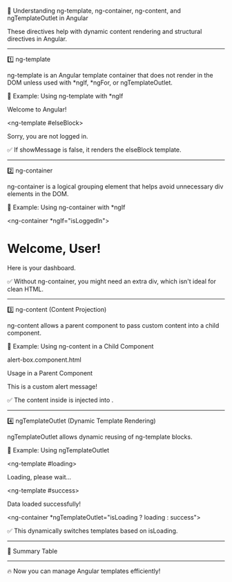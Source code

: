 🔹 Understanding ng-template, ng-container, ng-content, and ngTemplateOutlet in Angular

These directives help with dynamic content rendering and structural directives in Angular.


---

1️⃣ ng-template

ng-template is an Angular template container that does not render in the DOM unless used with *ngIf, *ngFor, or ngTemplateOutlet.

🔹 Example: Using ng-template with *ngIf

<div *ngIf="showMessage; else elseBlock">
  <p>Welcome to Angular!</p>
</div>

<ng-template #elseBlock>
  <p>Sorry, you are not logged in.</p>
</ng-template>

✅ If showMessage is false, it renders the elseBlock template.


---

2️⃣ ng-container

ng-container is a logical grouping element that helps avoid unnecessary div elements in the DOM.

🔹 Example: Using ng-container with *ngIf

<ng-container *ngIf="isLoggedIn">
  <h1>Welcome, User!</h1>
  <p>Here is your dashboard.</p>
</ng-container>

✅ Without ng-container, you might need an extra div, which isn't ideal for clean HTML.


---

3️⃣ ng-content (Content Projection)

ng-content allows a parent component to pass custom content into a child component.

🔹 Example: Using ng-content in a Child Component

alert-box.component.html

<div class="alert-box">
  <ng-content></ng-content>
</div>

Usage in a Parent Component

<app-alert-box>
  <p>This is a custom alert message!</p>
</app-alert-box>

✅ The content inside <app-alert-box> is injected into <ng-content>.


---

4️⃣ ngTemplateOutlet (Dynamic Template Rendering)

ngTemplateOutlet allows dynamic reusing of ng-template blocks.

🔹 Example: Using ngTemplateOutlet

<ng-template #loading>
  <p>Loading, please wait...</p>
</ng-template>

<ng-template #success>
  <p>Data loaded successfully!</p>
</ng-template>

<ng-container *ngTemplateOutlet="isLoading ? loading : success"></ng-container>

✅ This dynamically switches templates based on isLoading.


---

🚀 Summary Table


---

🔥 Now you can manage Angular templates efficiently!

